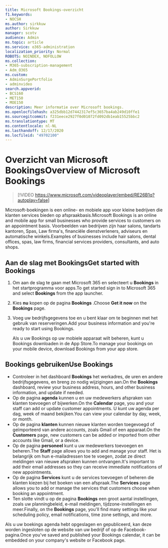 ```yaml
---
title: Microsoft Bookings-overzicht
f1.keywords:
- NOCSH
ms.author: sirkkuw
author: Sirkkuw
manager: scotv
audience: Admin
ms.topic: article
ms.service: o365-administration
localization_priority: Normal
ROBOTS: NOINDEX, NOFOLLOW
ms.collection:
- M365-subscription-management
- Adm_O365
ms.custom:
- AdminSurgePortfolio
- adminvideo
search.appverid:
- BCS160
- MET150
- MOE150
description: Meer informatie over Microsoft bookings.
ms.openlocfilehash: a325dbb12d7442317ef5c3657ba4ab249d10ffe1
ms.sourcegitcommit: f231eece2927f0d01072fd092db1eab15525bbc2
ms.translationtype: MT
ms.contentlocale: nl-NL
ms.lasthandoff: 12/17/2020
ms.locfileid: "49702100"
---
```

# <a name="overview-of-microsoft-bookings"></a><span data-ttu-id="be754-103">Overzicht van Microsoft Bookings</span><span class="sxs-lookup"><span data-stu-id="be754-103">Overview of Microsoft Bookings</span></span>

> [!VIDEO https://www.microsoft.com/videoplayer/embed/RE26B1q?autoplay=false]

<span data-ttu-id="be754-104">Microsoft-boekingen is een online- en mobiele app voor kleine bedrijven die klanten services bieden op afspraakbasis.</span><span class="sxs-lookup"><span data-stu-id="be754-104">Microsoft Bookings is an online and mobile app for small businesses who provide services to customers on an appointment basis.</span></span> <span data-ttu-id="be754-105">Voorbeelden van bedrijven zijn haar salons, tandarts kantoren, Spas, Law firma's, financiële dienstverleners, adviseurs en automatische winkels.</span><span class="sxs-lookup"><span data-stu-id="be754-105">Examples of businesses include hair salons, dental offices, spas, law firms, financial services providers, consultants, and auto shops.</span></span>

## <a name="get-started-with-bookings"></a><span data-ttu-id="be754-106">Aan de slag met Bookings</span><span class="sxs-lookup"><span data-stu-id="be754-106">Get started with Bookings</span></span>

1. <span data-ttu-id="be754-107">Om aan de slag te gaan met Microsoft 365 en selecteert u **Bookings** in het startprogramma voor apps.</span><span class="sxs-lookup"><span data-stu-id="be754-107">To get started sign in to Microsoft 365 and select **Bookings** from the app launcher.</span></span>
1. <span data-ttu-id="be754-108">Kies **nu** kopen op de pagina **Bookings** .</span><span class="sxs-lookup"><span data-stu-id="be754-108">Choose **Get it now** on the **Bookings** page.</span></span>
1. <span data-ttu-id="be754-109">Voeg uw bedrijfsgegevens toe en u bent klaar om te beginnen met het gebruik van reserveringen.</span><span class="sxs-lookup"><span data-stu-id="be754-109">Add your business information and you're ready to start using Bookings.</span></span>

    <span data-ttu-id="be754-110">Als u uw Bookings op uw mobiele apparaat wilt beheren, kunt u Bookings downloaden in de App Store.</span><span class="sxs-lookup"><span data-stu-id="be754-110">To manage your bookings on your mobile device, download Bookings from your app store.</span></span>

## <a name="use-bookings"></a><span data-ttu-id="be754-111">Bookings gebruiken</span><span class="sxs-lookup"><span data-stu-id="be754-111">Use Bookings</span></span>

- <span data-ttu-id="be754-112">Controleer in het dashboard **Bookings** het werkadres, de uren en andere bedrijfsgegevens, en breng zo nodig wijzigingen aan.</span><span class="sxs-lookup"><span data-stu-id="be754-112">On the **Bookings** dashboard, review your business address, hours, and other business information, and update if needed.</span></span>
- <span data-ttu-id="be754-113">Op de pagina **agenda** kunnen u en uw medewerkers afspraken van klanten toevoegen of bijwerken.</span><span class="sxs-lookup"><span data-stu-id="be754-113">On the **Calendar** page, you and your staff can add or update customer appointments.</span></span> <span data-ttu-id="be754-114">U kunt uw agenda per dag, week of maand bekijken.</span><span class="sxs-lookup"><span data-stu-id="be754-114">You can view your calendar by day, week, or month.</span></span>
- <span data-ttu-id="be754-115">Op de pagina **klanten** kunnen nieuwe klanten worden toegevoegd of geïmporteerd van andere accounts, zoals Gmail of een apparaat.</span><span class="sxs-lookup"><span data-stu-id="be754-115">On the **Customers** page, new customers can be added or imported from other accounts like Gmail, or a device.</span></span>
- <span data-ttu-id="be754-116">Op de pagina **personeel** kunt u uw medewerkers toevoegen en beheren.</span><span class="sxs-lookup"><span data-stu-id="be754-116">The **Staff** page allows you to add and manage your staff.</span></span> <span data-ttu-id="be754-117">Het is belangrijk om hun e-mailadressen toe te voegen, zodat ze direct meldingen van nieuwe afspraken kunnen ontvangen.</span><span class="sxs-lookup"><span data-stu-id="be754-117">It's important to add their email addresses so they can receive immediate notifications of new appointments.</span></span>
- <span data-ttu-id="be754-118">Op de pagina **Services** kunt u de services toevoegen of beheren die klanten kiezen bij het boeken van een afspraak.</span><span class="sxs-lookup"><span data-stu-id="be754-118">The **Services** page allows you to add or manage the services that customers choose when booking an appointment.</span></span>
- <span data-ttu-id="be754-119">Ten slotte vindt u op de pagina **Bookings** een groot aantal instellingen, zoals uw planningbeleid, e-mail meldingen, tijdzone-instellingen en meer.</span><span class="sxs-lookup"><span data-stu-id="be754-119">Finally, on the **Bookings** page, you'll find many settings like your scheduling policy, email notifications, time zone settings, and more.</span></span>

<span data-ttu-id="be754-120">Als u uw boekings agenda hebt opgeslagen en gepubliceerd, kan deze worden ingesloten op de website van uw bedrijf of op de Facebook-pagina.</span><span class="sxs-lookup"><span data-stu-id="be754-120">Once you've saved and published your Bookings calendar, it can be embedded on your company's website or Facebook page.</span></span>
